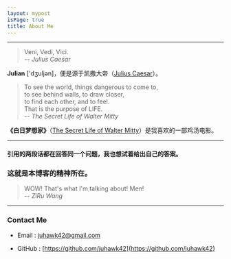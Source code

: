 ```yaml
---
layout: mypost
isPage: true
title: About Me
---
```


---
> Veni, Vedi, Vici.  
-- *Julius Caesar*  

**Julian** ['dʒuljən]，便是源于凯撒大帝（[Julius Caesar](https://en.wikipedia.org/wiki/Julius_Caesar)）。

> To see the world, things dangerous to come to,  
> to see behind walls, to draw closer,  
> to find each other, and to feel.  
> That is the purpose of LIFE.  
-- *The Secret Life of Walter Mitty*

**《白日梦想家》**（[The Secret Life of Walter Mitty](https://www.imdb.com/title/tt0359950/?ref_=nv_sr_1?ref_=nv_sr_1)）是我喜欢的一部鸡汤电影。

---

#### 引用的两段话都在回答同一个问题，我也想试着给出自己的答案。

### 这就是本博客的精神所在。

> WOW! That's what I'm talking about! Men!  
-- *ZiRu Wang*  

---

### Contact Me  

- Email : juhawk42@gmail.com

- GitHub : [https://github.com/juhawk42](https://github.com/juhawk42)
